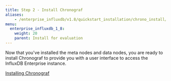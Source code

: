 ```yaml
---
title: Step 2 - Install Chronograf
aliases:
    - /enterprise_influxdb/v1.8/quickstart_installation/chrono_install/
menu:
  enterprise_influxdb_1_8:
    weight: 20
    parent: Install for evaluation
---
```


Now that you've installed the meta nodes and data nodes, you are ready to install Chronograf
to provide you with a user interface to access the InfluxDB Enterprise instance.

[Installing Chronograf](/chronograf/latest/introduction/installation/)

